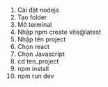 1. Cài đặt nodejs
2. Tạo folder 
3. Mở terminal
4. Nhập npm create vite@latest
5. Nhập tên project
6. Chọn react
7. Chọn Javascript
8. cd ten_project
9. npm install
10. npm run dev